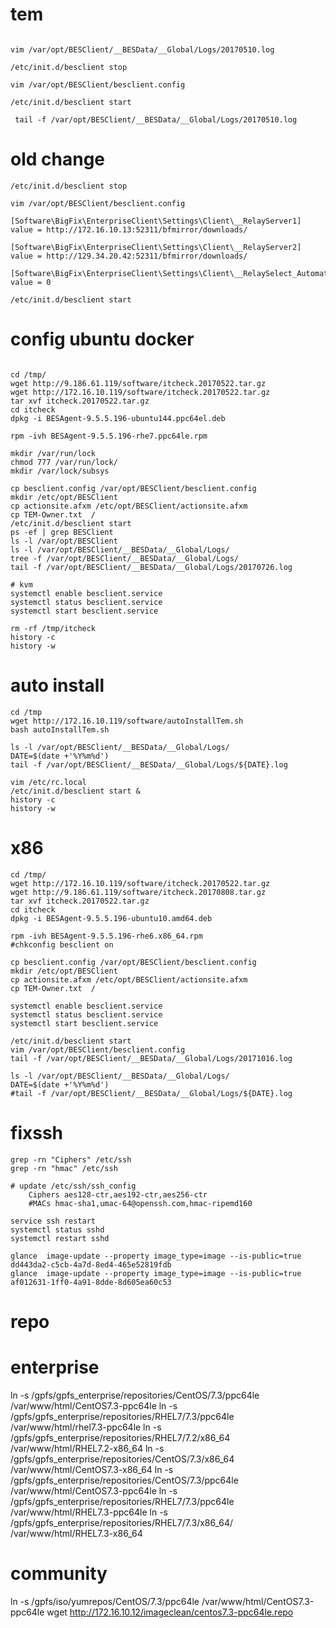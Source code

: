# tem
```shell

vim /var/opt/BESClient/__BESData/__Global/Logs/20170510.log

/etc/init.d/besclient stop

vim /var/opt/BESClient/besclient.config

/etc/init.d/besclient start

 tail -f /var/opt/BESClient/__BESData/__Global/Logs/20170510.log
```

# old change

```shell
/etc/init.d/besclient stop

vim /var/opt/BESClient/besclient.config

[Software\BigFix\EnterpriseClient\Settings\Client\__RelayServer1]
value = http://172.16.10.13:52311/bfmirror/downloads/

[Software\BigFix\EnterpriseClient\Settings\Client\__RelayServer2]
value = http://129.34.20.42:52311/bfmirror/downloads/

[Software\BigFix\EnterpriseClient\Settings\Client\__RelaySelect_Automatic]
value = 0

/etc/init.d/besclient start
```


# config ubuntu docker
``` shell

cd /tmp/
wget http://9.186.61.119/software/itcheck.20170522.tar.gz
wget http://172.16.10.119/software/itcheck.20170522.tar.gz
tar xvf itcheck.20170522.tar.gz
cd itcheck
dpkg -i BESAgent-9.5.5.196-ubuntu144.ppc64el.deb

rpm -ivh BESAgent-9.5.5.196-rhe7.ppc64le.rpm

mkdir /var/run/lock
chmod 777 /var/run/lock/
mkdir /var/lock/subsys

cp besclient.config /var/opt/BESClient/besclient.config
mkdir /etc/opt/BESClient
cp actionsite.afxm /etc/opt/BESClient/actionsite.afxm
cp TEM-Owner.txt  /
/etc/init.d/besclient start
ps -ef | grep BESClient
ls -l /var/opt/BESClient
ls -l /var/opt/BESClient/__BESData/__Global/Logs/
tree -f /var/opt/BESClient/__BESData/__Global/Logs/
tail -f /var/opt/BESClient/__BESData/__Global/Logs/20170726.log

# kvm
systemctl enable besclient.service
systemctl status besclient.service
systemctl start besclient.service

rm -rf /tmp/itcheck
history -c
history -w
```
# auto install
``` shell
cd /tmp
wget http://172.16.10.119/software/autoInstallTem.sh
bash autoInstallTem.sh

ls -l /var/opt/BESClient/__BESData/__Global/Logs/
DATE=$(date +'%Y%m%d')
tail -f /var/opt/BESClient/__BESData/__Global/Logs/${DATE}.log

vim /etc/rc.local
/etc/init.d/besclient start &
history -c
history -w

```

# x86
``` shell
cd /tmp/
wget http://172.16.10.119/software/itcheck.20170522.tar.gz
wget http://9.186.61.119/software/itcheck.20170808.tar.gz
tar xvf itcheck.20170522.tar.gz
cd itcheck
dpkg -i BESAgent-9.5.5.196-ubuntu10.amd64.deb

rpm -ivh BESAgent-9.5.5.196-rhe6.x86_64.rpm
#chkconfig besclient on

cp besclient.config /var/opt/BESClient/besclient.config
mkdir /etc/opt/BESClient
cp actionsite.afxm /etc/opt/BESClient/actionsite.afxm
cp TEM-Owner.txt  /

systemctl enable besclient.service
systemctl status besclient.service
systemctl start besclient.service

/etc/init.d/besclient start
vim /var/opt/BESClient/besclient.config
tail -f /var/opt/BESClient/__BESData/__Global/Logs/20171016.log

ls -l /var/opt/BESClient/__BESData/__Global/Logs/
DATE=$(date +'%Y%m%d')
#tail -f /var/opt/BESClient/__BESData/__Global/Logs/${DATE}.log

```

# fixssh
```
grep -rn "Ciphers" /etc/ssh
grep -rn "hmac" /etc/ssh

# update /etc/ssh/ssh_config
    Ciphers aes128-ctr,aes192-ctr,aes256-ctr
    #MACs hmac-sha1,umac-64@openssh.com,hmac-ripemd160

service ssh restart
systemctl status sshd
systemctl restart sshd

glance  image-update --property image_type=image --is-public=true dd443da2-c5cb-4a7d-8ed4-465e52819fdb
glance  image-update --property image_type=image --is-public=true af012631-1ff0-4a91-8dde-8d605ea60c53
```

# repo

# enterprise
ln -s /gpfs/gpfs_enterprise/repositories/CentOS/7.3/ppc64le /var/www/html/CentOS7.3-ppc64le
ln -s /gpfs/gpfs_enterprise/repositories/RHEL7/7.3/ppc64le /var/www/html/rhel7.3-ppc64le
ln -s /gpfs/gpfs_enterprise/repositories/RHEL7/7.2/x86_64 /var/www/html/RHEL7.2-x86_64
ln -s /gpfs/gpfs_enterprise/repositories/CentOS/7.3/x86_64 /var/www/html/CentOS7.3-x86_64
ln -s /gpfs/gpfs_enterprise/repositories/CentOS/7.3/ppc64le /var/www/html/CentOS7.3-ppc64le
ln -s /gpfs/gpfs_enterprise/repositories/RHEL7/7.3/ppc64le /var/www/html/RHEL7.3-ppc64le
ln -s /gpfs/gpfs_enterprise/repositories/RHEL7/7.3/x86_64/ /var/www/html/RHEL7.3-x86_64

# community
ln -s /gpfs/iso/yumrepos/CentOS/7.3/ppc64le /var/www/html/CentOS7.3-ppc64le
wget http://172.16.10.12/imageclean/centos7.3-ppc64le.repo
